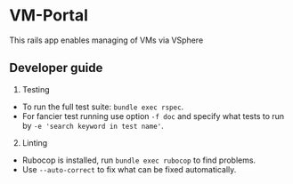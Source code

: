 # VM-Portal

This rails app enables managing of VMs via VSphere

## Developer guide
1. Testing  
* To run the full test suite: `bundle exec rspec`.
* For fancier test running use option `-f doc` and specify
 what tests to run by `-e 'search keyword in test name'`.
2. Linting  
* Rubocop is installed, run `bundle exec rubocop` to find problems.
* Use `--auto-correct` to fix what can be fixed automatically.
